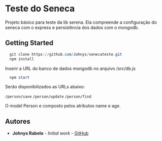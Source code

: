 # Teste do Seneca

Projeto básico para teste da lib serena.
Ela compreende a configuração do seneca com o express e persistência dos dados com o mongodb.

## Getting Started

```powershell
  git clone https://github.com/Johnys/senecateste.git
  npm install
```
Inserir a URL do banco de dados mongodb no arquivo /src/db.js
```powershell
  npm start
```
Serão disponibilizados as URLs abaixo:

`/person/save`
`/person/update`
`/person/find`

O model Person e composto pelos atributos name e age.

## Autores

* **Johnys Rabelo** - *Initial work* - [GitHub](https://github.com/Johnys)
